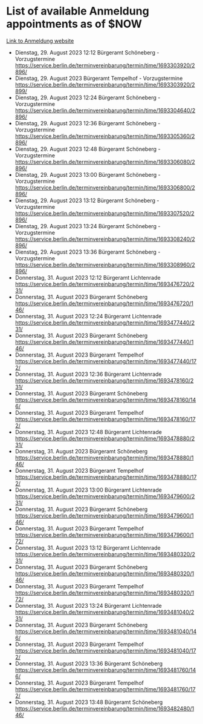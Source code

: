 # List of available Anmeldung appointments as of $NOW
[Link to Anmeldung website](https://service.berlin.de/terminvereinbarung/termin/tag.php?termin=1&anliegen[]=120686&dienstleisterlist=122210,122217,327316,122219,327312,122227,327314,122231,327346,122243,327348,122254,122252,329742,122260,329745,122262,329748,122271,327278,122273,327274,122277,327276,330436,122280,327294,122282,327290,122284,327292,122291,327270,122285,327266,122286,327264,122296,327268,150230,329760,122297,327286,122294,327284,122312,329763,122314,329775,122304,327330,122311,327334,122309,327332,317869,122281,327352,122279,329772,122283,122276,327324,122274,327326,122267,329766,122246,327318,122251,327320,122257,327322,122208,327298,122226,327300&herkunft=http%3A%2F%2Fservice.berlin.de%2Fdienstleistung%2F120686%2F)
- Dienstag, 29. August 2023 12:12 Bürgeramt Schöneberg - Vorzugstermine https://service.berlin.de/terminvereinbarung/termin/time/1693303920/2896/
- Dienstag, 29. August 2023  Bürgeramt Tempelhof - Vorzugstermine https://service.berlin.de/terminvereinbarung/termin/time/1693303920/2899/
- Dienstag, 29. August 2023 12:24 Bürgeramt Schöneberg - Vorzugstermine https://service.berlin.de/terminvereinbarung/termin/time/1693304640/2896/
- Dienstag, 29. August 2023 12:36 Bürgeramt Schöneberg - Vorzugstermine https://service.berlin.de/terminvereinbarung/termin/time/1693305360/2896/
- Dienstag, 29. August 2023 12:48 Bürgeramt Schöneberg - Vorzugstermine https://service.berlin.de/terminvereinbarung/termin/time/1693306080/2896/
- Dienstag, 29. August 2023 13:00 Bürgeramt Schöneberg - Vorzugstermine https://service.berlin.de/terminvereinbarung/termin/time/1693306800/2896/
- Dienstag, 29. August 2023 13:12 Bürgeramt Schöneberg - Vorzugstermine https://service.berlin.de/terminvereinbarung/termin/time/1693307520/2896/
- Dienstag, 29. August 2023 13:24 Bürgeramt Schöneberg - Vorzugstermine https://service.berlin.de/terminvereinbarung/termin/time/1693308240/2896/
- Dienstag, 29. August 2023 13:36 Bürgeramt Schöneberg - Vorzugstermine https://service.berlin.de/terminvereinbarung/termin/time/1693308960/2896/
- Donnerstag, 31. August 2023 12:12 Bürgeramt Lichtenrade https://service.berlin.de/terminvereinbarung/termin/time/1693476720/231/
- Donnerstag, 31. August 2023  Bürgeramt Schöneberg https://service.berlin.de/terminvereinbarung/termin/time/1693476720/146/
- Donnerstag, 31. August 2023 12:24 Bürgeramt Lichtenrade https://service.berlin.de/terminvereinbarung/termin/time/1693477440/231/
- Donnerstag, 31. August 2023  Bürgeramt Schöneberg https://service.berlin.de/terminvereinbarung/termin/time/1693477440/146/
- Donnerstag, 31. August 2023  Bürgeramt Tempelhof https://service.berlin.de/terminvereinbarung/termin/time/1693477440/172/
- Donnerstag, 31. August 2023 12:36 Bürgeramt Lichtenrade https://service.berlin.de/terminvereinbarung/termin/time/1693478160/231/
- Donnerstag, 31. August 2023  Bürgeramt Schöneberg https://service.berlin.de/terminvereinbarung/termin/time/1693478160/146/
- Donnerstag, 31. August 2023  Bürgeramt Tempelhof https://service.berlin.de/terminvereinbarung/termin/time/1693478160/172/
- Donnerstag, 31. August 2023 12:48 Bürgeramt Lichtenrade https://service.berlin.de/terminvereinbarung/termin/time/1693478880/231/
- Donnerstag, 31. August 2023  Bürgeramt Schöneberg https://service.berlin.de/terminvereinbarung/termin/time/1693478880/146/
- Donnerstag, 31. August 2023  Bürgeramt Tempelhof https://service.berlin.de/terminvereinbarung/termin/time/1693478880/172/
- Donnerstag, 31. August 2023 13:00 Bürgeramt Lichtenrade https://service.berlin.de/terminvereinbarung/termin/time/1693479600/231/
- Donnerstag, 31. August 2023  Bürgeramt Schöneberg https://service.berlin.de/terminvereinbarung/termin/time/1693479600/146/
- Donnerstag, 31. August 2023  Bürgeramt Tempelhof https://service.berlin.de/terminvereinbarung/termin/time/1693479600/172/
- Donnerstag, 31. August 2023 13:12 Bürgeramt Lichtenrade https://service.berlin.de/terminvereinbarung/termin/time/1693480320/231/
- Donnerstag, 31. August 2023  Bürgeramt Schöneberg https://service.berlin.de/terminvereinbarung/termin/time/1693480320/146/
- Donnerstag, 31. August 2023  Bürgeramt Tempelhof https://service.berlin.de/terminvereinbarung/termin/time/1693480320/172/
- Donnerstag, 31. August 2023 13:24 Bürgeramt Lichtenrade https://service.berlin.de/terminvereinbarung/termin/time/1693481040/231/
- Donnerstag, 31. August 2023  Bürgeramt Schöneberg https://service.berlin.de/terminvereinbarung/termin/time/1693481040/146/
- Donnerstag, 31. August 2023  Bürgeramt Tempelhof https://service.berlin.de/terminvereinbarung/termin/time/1693481040/172/
- Donnerstag, 31. August 2023 13:36 Bürgeramt Schöneberg https://service.berlin.de/terminvereinbarung/termin/time/1693481760/146/
- Donnerstag, 31. August 2023  Bürgeramt Tempelhof https://service.berlin.de/terminvereinbarung/termin/time/1693481760/172/
- Donnerstag, 31. August 2023 13:48 Bürgeramt Schöneberg https://service.berlin.de/terminvereinbarung/termin/time/1693482480/146/
